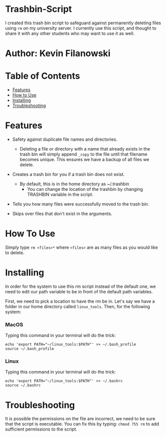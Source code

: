# Trashbin-Script
I created this trash bin script to safeguard against permanently deleting files using `rm` on my university server.
I currently use this script, and thought to share it with any other students who may want to use it as well. 

# Author: Kevin Filanowski

# Table of Contents
* [Features](#features)
* [How to Use](#how-to-use)
* [Installing](#installing)
* [Troubleshooting](#troubleshooting)

# Features
* Safety against duplicate file names and directories.
  * Deleting a file or directory with a name that already exists in the trash bin will simply append `_copy` to the file until that filename becomes unique. This ensures we have a backup of all files we delete.

* Creates a trash bin for you if a trash bin does not exist.
  * By default, this is in the home directory as ~/.trashbin
    * You can change the location of the trashbin by changing TRASHBIN variable in the script.
    
* Tells you how many files were successfully moved to the trash bin.

* Skips over files that don't exist in the arguments.

# How To Use
Simply type `rm <files>*` where `<files>` are as many files as you would like to delete.

# Installing
In order for the system to use this rm script instead of the default one, we need to edit our path variable to be in front of the default path variables. 

First, we need to pick a location to have the rm be in.
Let's say we have a folder in our home directory called `linux_tools`.
Then, for the following system:

### MacOS
Typing this command in your terminal will do the trick:
```
echo 'export PATH="~/linux_tools:$PATH"' >> ~/.bash_profile
source ~/.bash_profile
```

### Linux
Typing this command in your terminal will do the trick:
```
echo 'export PATH="~/linux_tools:$PATH"' >> ~/.bashrc
source ~/.bashrc
```

# Troubleshooting
It is possible the permissions on the file are incorrect, we need to be sure that the script is executable.
You can fix this by typing:
`chmod 755 rm`
to add sufficient permissions to the script.
